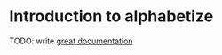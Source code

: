 # Introduction to alphabetize

TODO: write [great documentation](http://jacobian.org/writing/what-to-write/)
